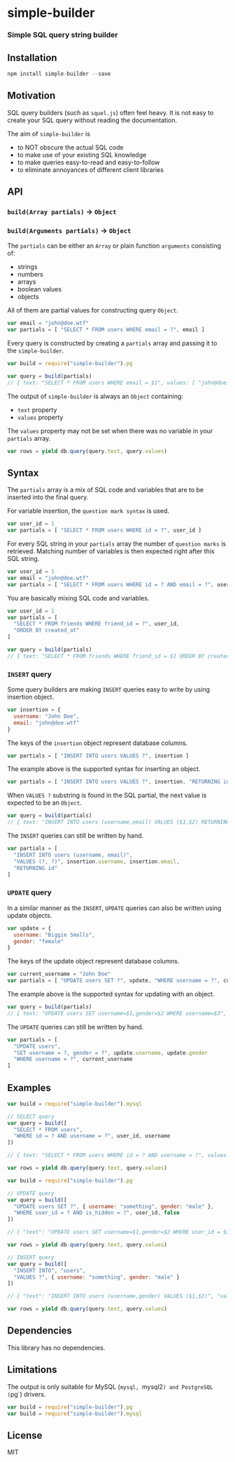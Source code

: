 # simple-builder

### Simple SQL query string builder

## Installation

```javascript
npm install simple-builder --save
```

## Motivation

SQL query builders (such as `squel.js`) often feel heavy. It is not easy to create your SQL query without reading the documentation.

The aim of `simple-builder` is

- to NOT obscure the actual SQL code
- to make use of your existing SQL knowledge
- to make queries easy-to-read and easy-to-follow
- to eliminate annoyances of different client libraries

## API

### `build(Array partials)` -> `Object`
### `build(Arguments partials)` -> `Object`

The `partials` can be either an `Array` or plain function `arguments` consisting of:

- strings
- numbers
- arrays
- boolean values
- objects

All of them are partial values for constructing query `Object`.

```javascript
var email = "john@doe.wtf"
var partials = [ "SELECT * FROM users WHERE email = ?", email ]
```

Every query is constructed by creating a `partials` array and passing it to the `simple-builder`.

```javascript
var build = require("simple-builder").pg

var query = build(partials)
// { text: "SELECT * FROM users WHERE email = $1", values: [ "john@doe.wtf" ] }
```

The output of `simple-builder` is always an `Object` containing:

- `text` property
- `values` property

The `values` property may not be set when there was no variable in your `partials` array.

```javascript
var rows = yield db.query(query.text, query.values)
```

## Syntax

The `partials` array is a mix of SQL code and variables that are to be inserted into the final query.

For variable insertion, the `question mark syntax` is used.

```javascript
var user_id = 1
var partials = [ "SELECT * FROM users WHERE id = ?", user_id ]
```

For every SQL string in your `partials` array the number of `question marks` is retrieved. Matching number of variables is then expected right after this SQL string.

```javascript
var user_id = 1
var email = "john@doe.wtf"
var partials = [ "SELECT * FROM users WHERE id = ? AND email = ?", user_id, email ]
```

You are basically mixing SQL code and variables.

```javascript
var user_id = 1
var partials = [ 
  "SELECT * FROM friends WHERE friend_id = ?", user_id,
  "ORDER BY created_at"
]

var query = build(partials)
// { text: "SELECT * FROM friends WHERE friend_id = $1 ORDER BY created_at", values: [ 1 ] }
```

### `INSERT` query

Some query builders are making `INSERT` queries easy to write by using insertion object.

```javascript
var insertion = {
  username: "John Doe",
  email: "john@doe.wtf"
}
```

The keys of the `insertion` object represent database columns.

```javascript
var partials = [ "INSERT INTO users VALUES ?", insertion ]
```

The example above is the supported syntax for inserting an object.

```javascript
var partials = [ "INSERT INTO users VALUES ?", insertion, "RETURNING id" ]
```

When `VALUES ?` substring is found in the SQL partial, the next value is expected to be an `Object`.

```javascript
var query = build(partials)
// { text: "INSERT INTO users (username,email) VALUES ($1,$2) RETURNING id", values: [ "John Doe", "john@doe.wtf" ] }
```

The `INSERT` queries can still be written by hand.

```javascript
var partials = [ 
  "INSERT INTO users (username, email)",
  "VALUES (?, ?)", insertion.username, insertion.email, 
  "RETURNING id" 
]
```

### `UPDATE` query

In a similar manner as the `INSERT`, `UPDATE` queries can also be written using update objects.

```javascript
var update = {
  username: "Biggie Smalls",
  gender: "female"
}
```

The keys of the update object represent database columns.

```javascript
var current_username = "John Doe"
var partials = [ "UPDATE users SET ?", update, "WHERE username = ?", current_username ]
```

The example above is the supported syntax for updating with an object.

```javascript
var query = build(partials)
// { text: "UPDATE users SET username=$1,gender=$2 WHERE username=$3", values: [ "Biggie Smalls", "female", "John Doe" ] }
```

The `UPDATE` queries can still be written by hand.

```javascript
var partials = [ 
  "UPDATE users",
  "SET username = ?, gender = ?", update.username, update.gender
  "WHERE username = ?", current_username
]
```

## Examples

```javascript
var build = require("simple-builder").mysql

// SELECT query
var query = build([
  "SELECT * FROM users",
  "WHERE id = ? AND username = ?", user_id, username
])

// { text: "SELECT * FROM users WHERE id = ? AND username = ?", values: [ 1, "John Doe" ] }

var rows = yield db.query(query.text, query.values)

var build = require("simple-builder").pg

// UPDATE query
var query = build([
  "UPDATE users SET ?", { username: "something", gender: "male" },
  "WHERE user_id = ? AND is_hidden = ?", user_id, false
])

// { "text": "UPDATE users SET username=$1,gender=$2 WHERE user_id = $3 AND is_hidden = $4", "values": [ "something", "male", 123, false ] }

var rows = yield db.query(query.text, query.values)

// INSERT query
var query = build([
  "INSERT INTO", "users",
  "VALUES ?", { username: "something", gender: "male" }
])

// { "text": "INSERT INTO users (username,gender) VALUES ($1,$2)", "values": [ "something", "male" ] }

var rows = yield db.query(query.text, query.values)
```

## Dependencies

This library has no dependencies.

## Limitations

The output is only suitable for MySQL (`mysql, `mysql2`) and PostgreSQL (`pg`) drivers.

```javascript
var build = require("simple-builder").pg
var build = require("simple-builder").mysql
```

## License

MIT